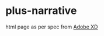 # plus-narrative

html page as per spec from [Adobe XD](https://xd.adobe.com/view/a66ed3fa-93a2-44e0-8cd9-06c4a272ea44-f33d/screen/4bcf23cf-8a6c-4e18-b2bf-9b2babd79092/specs/)
